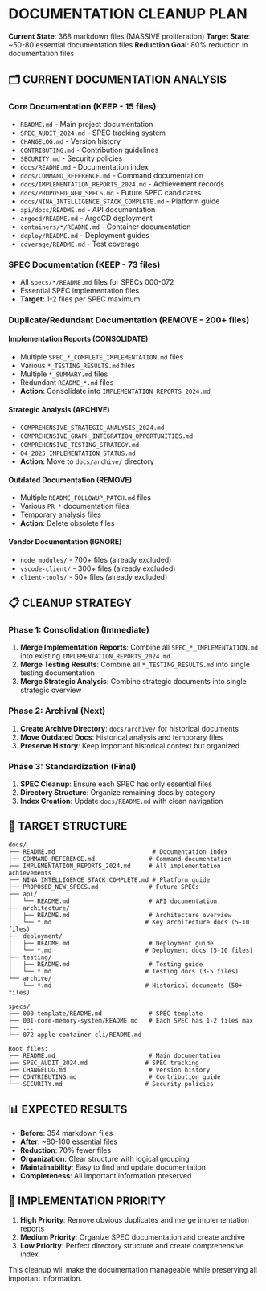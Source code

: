 # DOCUMENTATION CLEANUP PLAN

**Current State**: 368 markdown files (MASSIVE proliferation)
**Target State**: ~50-80 essential documentation files
**Reduction Goal**: 80% reduction in documentation files

## 🗂️ **CURRENT DOCUMENTATION ANALYSIS**

### **Core Documentation (KEEP - 15 files)**
- `README.md` - Main project documentation
- `SPEC_AUDIT_2024.md` - SPEC tracking system
- `CHANGELOG.md` - Version history
- `CONTRIBUTING.md` - Contribution guidelines
- `SECURITY.md` - Security policies
- `docs/README.md` - Documentation index
- `docs/COMMAND_REFERENCE.md` - Command documentation
- `docs/IMPLEMENTATION_REPORTS_2024.md` - Achievement records
- `docs/PROPOSED_NEW_SPECS.md` - Future SPEC candidates
- `docs/NINA_INTELLIGENCE_STACK_COMPLETE.md` - Platform guide
- `api/docs/README.md` - API documentation
- `argocd/README.md` - ArgoCD deployment
- `containers/*/README.md` - Container documentation
- `deploy/README.md` - Deployment guides
- `coverage/README.md` - Test coverage

### **SPEC Documentation (KEEP - 73 files)**
- All `specs/*/README.md` files for SPECs 000-072
- Essential SPEC implementation files
- **Target**: 1-2 files per SPEC maximum

### **Duplicate/Redundant Documentation (REMOVE - 200+ files)**

#### **Implementation Reports (CONSOLIDATE)**
- Multiple `SPEC_*_COMPLETE_IMPLEMENTATION.md` files
- Various `*_TESTING_RESULTS.md` files
- Multiple `*_SUMMARY.md` files
- Redundant `README_*.md` files
- **Action**: Consolidate into `IMPLEMENTATION_REPORTS_2024.md`

#### **Strategic Analysis (ARCHIVE)**
- `COMPREHENSIVE_STRATEGIC_ANALYSIS_2024.md`
- `COMPREHENSIVE_GRAPH_INTEGRATION_OPPORTUNITIES.md`
- `COMPREHENSIVE_TESTING_STRATEGY.md`
- `Q4_2025_IMPLEMENTATION_STATUS.md`
- **Action**: Move to `docs/archive/` directory

#### **Outdated Documentation (REMOVE)**
- Multiple `README_FOLLOWUP_PATCH.md` files
- Various `PR_*` documentation files
- Temporary analysis files
- **Action**: Delete obsolete files

#### **Vendor Documentation (IGNORE)**
- `node_modules/` - 700+ files (already excluded)
- `vscode-client/` - 300+ files (already excluded)
- `client-tools/` - 50+ files (already excluded)

## 📋 **CLEANUP STRATEGY**

### **Phase 1: Consolidation (Immediate)**
1. **Merge Implementation Reports**: Combine all `SPEC_*_IMPLEMENTATION.md` into existing `IMPLEMENTATION_REPORTS_2024.md`
2. **Merge Testing Results**: Combine all `*_TESTING_RESULTS.md` into single testing documentation
3. **Merge Strategic Analysis**: Combine strategic documents into single strategic overview

### **Phase 2: Archival (Next)**
1. **Create Archive Directory**: `docs/archive/` for historical documents
2. **Move Outdated Docs**: Historical analysis and temporary files
3. **Preserve History**: Keep important historical context but organized

### **Phase 3: Standardization (Final)**
1. **SPEC Cleanup**: Ensure each SPEC has only essential files
2. **Directory Structure**: Organize remaining docs by category
3. **Index Creation**: Update `docs/README.md` with clean navigation

## 🎯 **TARGET STRUCTURE**

```
docs/
├── README.md                           # Documentation index
├── COMMAND_REFERENCE.md               # Command documentation
├── IMPLEMENTATION_REPORTS_2024.md     # All implementation achievements
├── NINA_INTELLIGENCE_STACK_COMPLETE.md # Platform guide
├── PROPOSED_NEW_SPECS.md              # Future SPECs
├── api/
│   └── README.md                      # API documentation
├── architecture/
│   ├── README.md                      # Architecture overview
│   └── *.md                          # Key architecture docs (5-10 files)
├── deployment/
│   ├── README.md                      # Deployment guide
│   └── *.md                          # Deployment docs (5-10 files)
├── testing/
│   ├── README.md                      # Testing guide
│   └── *.md                          # Testing docs (3-5 files)
└── archive/
    └── *.md                          # Historical documents (50+ files)

specs/
├── 000-template/README.md             # SPEC template
├── 001-core-memory-system/README.md   # Each SPEC has 1-2 files max
├── ...
└── 072-apple-container-cli/README.md

Root files:
├── README.md                          # Main documentation
├── SPEC_AUDIT_2024.md                # SPEC tracking
├── CHANGELOG.md                       # Version history
├── CONTRIBUTING.md                    # Contribution guide
└── SECURITY.md                       # Security policies
```

## 📊 **EXPECTED RESULTS**

- **Before**: 354 markdown files
- **After**: ~80-100 essential files
- **Reduction**: 70% fewer files
- **Organization**: Clear structure with logical grouping
- **Maintainability**: Easy to find and update documentation
- **Completeness**: All important information preserved

## 🚀 **IMPLEMENTATION PRIORITY**

1. **High Priority**: Remove obvious duplicates and merge implementation reports
2. **Medium Priority**: Organize SPEC documentation and create archive
3. **Low Priority**: Perfect directory structure and create comprehensive index

This cleanup will make the documentation manageable while preserving all important information.
